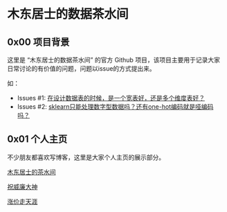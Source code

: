 # 木东居士的数据茶水间

## 0x00 项目背景

这里是 “木东居士的数据茶水间” 的官方 Github 项目，该项目主要用于记录大家日常讨论的有价值的问题，问题以issue的方式提出来。

如：

- Issues #1: [在设计数据表的时候，是一个宽表好，还是多个维度表好？](https://github.com/dantezhao/data-group/issues/1)
- Issues #2: [sklearn只能处理数字型数据吗？还有one-hot编码就是哑编码吗？](https://github.com/dantezhao/data-group/issues/2)

## 0x01 个人主页

不少朋友都喜欢写博客，这里是大家个人主页的展示部分。

[木东居士的茶水间](http://www.mdjs.info/)

[祝威廉大神](https://www.jianshu.com/u/59d5607f1400)

[涨价走天涯](https://www.jianshu.com/u/511ba5d71aef)
